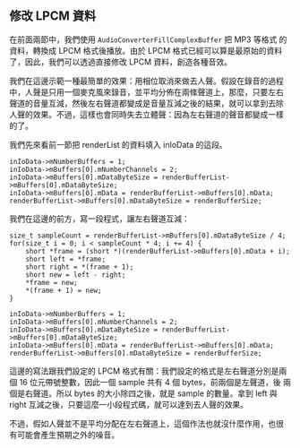 修改 LPCM 資料
--------------

在前面兩節中，我們使用 `AudioConverterFillComplexBuffer` 把 MP3 等格式
的資料，轉換成 LPCM 格式後播放。由於 LPCM 格式已經可以算是最原始的資料
了，因此，我們可以透過直接修改 LPCM 資料，創造各種音效。

我們在這邊示範一種最簡單的效果：用相位取消來做去人聲。假設在錄音的過程
中，人聲是只用一個麥克風來錄音，並平均分佈在兩絛聲道上，那麼，只要左右
聲道的音量互減，然後左右聲道都變成是音量互減之後的結果，就可以拿到去除
人聲的效果。不過，這樣也會同時失去立體聲：因為左右聲道的聲音都變成一樣
的了。

我們先來看前一節把 renderList 的資料填入 inIoData 的這段。

``` objc
inIoData->mNumberBuffers = 1;
inIoData->mBuffers[0].mNumberChannels = 2;
inIoData->mBuffers[0].mDataByteSize = renderBufferList->mBuffers[0].mDataByteSize;
inIoData->mBuffers[0].mData = renderBufferList->mBuffers[0].mData;
renderBufferList->mBuffers[0].mDataByteSize = renderBufferSize;
```

我們在這邊的前方，寫一段程式，讓左右聲道互減：

``` objc
size_t sampleCount = renderBufferList->mBuffers[0].mDataByteSize / 4;
for(size_t i = 0; i < sampleCount * 4; i += 4) {
	short *frame = (short *)(renderBufferList->mBuffers[0].mData + i);
	short left = *frame;
	short right = *(frame + 1);
	short new = left - right;
	*frame = new;
	*(frame + 1) = new;
}

inIoData->mNumberBuffers = 1;
inIoData->mBuffers[0].mNumberChannels = 2;
inIoData->mBuffers[0].mDataByteSize = renderBufferList->mBuffers[0].mDataByteSize;
inIoData->mBuffers[0].mData = renderBufferList->mBuffers[0].mData;
renderBufferList->mBuffers[0].mDataByteSize = renderBufferSize;
```

這邊的寫法跟我們設定的 LPCM 格式有關：我們設定的格式是左右聲道分別是兩
個 16 位元帶號整數，因此一個 sample 共有 4 個 bytes，前兩個是左聲道，後
兩個是右聲道。所以 bytes 的大小除四之後，就是 sample 的數量。拿到 left
與 right 互減之後，只要這麼一小段程式碼，就可以達到去人聲的效果。

不過，假如人聲並不是平均分配在左右聲道上，這個作法也就沒什麼作用，也很
有可能會產生預期之外的噪音。
